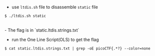 - use `ltdis.sh` file to disassemble `static` file
```
$ ./ltdis.sh static
```

</br>
- The flag is in `static.ltdis.strings.txt`

- run the One Line Script(OLS) to get the flag
```
$ cat static.ltdis.strings.txt | grep -oE picoCTF{.*?} --color=none
```
